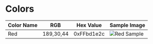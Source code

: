 # Colors

| Color Name | RGB | Hex Value | Sample Image |
| --- | --- | --- | --- |
| Red | 189,30,44 | 0xFFbd1e2c | ![Red Sample](https://via.placeholder.com/150/bd1e2c/bd1e2c)
